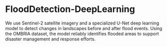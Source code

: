 # FloodDetection-DeepLearning
We use Sentinel-2 satellite imagery and a specialized U-Net deep learning model to detect changes in landscapes before and after flood events. Using the OMBRIA dataset, the model reliably identifies flooded areas to support disaster management and response efforts.
